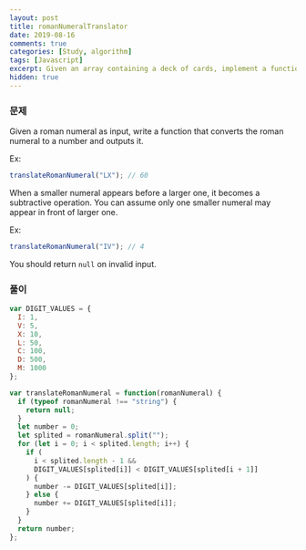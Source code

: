 ```yaml
---
layout: post
title: romanNumeralTranslator
date: 2019-08-16
comments: true
categories: [Study, algorithm]
tags: [Javascript]
excerpt: Given an array containing a deck of cards, implement a function that shuffles the deck.
hidden: true
---
```


### 문제

Given a roman numeral as input, write a function that converts the roman numeral to a number and outputs it.

Ex:

```javascript
translateRomanNumeral("LX"); // 60
```

When a smaller numeral appears before a larger one, it becomes a subtractive operation. You can assume only one smaller numeral may appear in front of larger one.

Ex:

```javascript
translateRomanNumeral("IV"); // 4
```

You should return `null` on invalid input.

### 풀이

```javascript
var DIGIT_VALUES = {
  I: 1,
  V: 5,
  X: 10,
  L: 50,
  C: 100,
  D: 500,
  M: 1000
};

var translateRomanNumeral = function(romanNumeral) {
  if (typeof romanNumeral !== "string") {
    return null;
  }
  let number = 0;
  let splited = romanNumeral.split("");
  for (let i = 0; i < splited.length; i++) {
    if (
      i < splited.length - 1 &&
      DIGIT_VALUES[splited[i]] < DIGIT_VALUES[splited[i + 1]]
    ) {
      number -= DIGIT_VALUES[splited[i]];
    } else {
      number += DIGIT_VALUES[splited[i]];
    }
  }
  return number;
};
```
